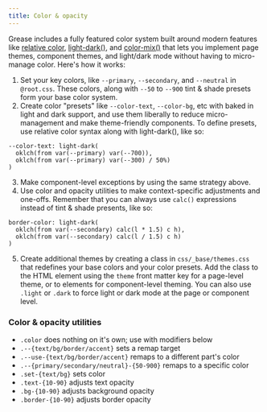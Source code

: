 ```yaml
---
title: Color & opacity
---
```

Grease includes a fully featured color system built around modern features like [relative color](https://developer.mozilla.org/en-US/docs/Web/CSS/CSS_colors/Relative_colors), [light-dark()](https://developer.mozilla.org/en-US/docs/Web/CSS/color_value/light-dark), and [color-mix()](https://developer.mozilla.org/en-US/docs/Web/CSS/color_value/color-mix) that lets you implement page themes, component themes, and light/dark mode without having to micro-manage color. Here's how it works:
1. Set your key colors, like `--primary`, `--secondary`, and `--neutral` in `@root.css`. These colors, along with `--50` to `--900` tint & shade presets form your base color system.
2. Create color "presets" like `--color-text`, `--color-bg`, etc with baked in light and dark support, and use them liberally to reduce micro-management and make theme-friendly components. To define presets, use relative color syntax along with light-dark(), like so:
```
--color-text: light-dark(
  oklch(from var(--primary) var(--700)),
  oklch(from var(--primary) var(--300) / 50%)
)
```
3. Make component-level exceptions by using the same strategy above.
4. Use color and opacity utilities to make context-specific adjustments and one-offs. Remember that you can always use `calc()` expressions instead of tint & shade presents, like so:
```
border-color: light-dark(
  oklch(from var(--secondary) calc(l * 1.5) c h),
  oklch(from var(--secondary) calc(l / 1.5) c h)
)
```
5. Create additional themes by creating a class in `css/_base/themes.css` that redefines your base colors and your color presets. Add the class to the HTML element using the `theme` front matter key for a page-level theme, or to elements for component-level theming. You can also use `.light` or `.dark` to force light or dark mode at the page or component level.

### Color & opacity utilities

- `.color` does nothing on it's own; use with modifiers below
- `.--{text/bg/border/accent}` sets a remap target
- `.--use-{text/bg/border/accent}` remaps to a different part's color
- `.--{primary/secondary/neutral}-{50-900}` remaps to a specific color
- `.set-{text/bg}` sets color
- `.text-{10-90}` adjusts text opacity
- `.bg-{10-90}` adjusts background opacity
- `.border-{10-90}` adjusts border opacity